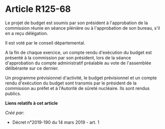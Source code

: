 # Article R125-68

Le projet de budget est soumis par son président à l'approbation de la commission réunie en séance plénière ou à
l'approbation de son bureau, s'il en a reçu délégation.

Il est voté par le conseil départemental.

A la fin de chaque exercice, un compte rendu d'exécution du budget est présenté à la commission par son président, lors de la
séance d'approbation du compte administratif préalable au vote de l'assemblée délibérante sur ce dernier.

Un programme prévisionnel d'activité, le budget prévisionnel et un compte rendu d'exécution du budget sont transmis par le
président de la commission au préfet et à l'Autorité de sûreté nucléaire. Ils sont rendus publics.

**Liens relatifs à cet article**

_Créé par_:

  - Décret n°2019-190 du 14 mars 2019 - art. 1
